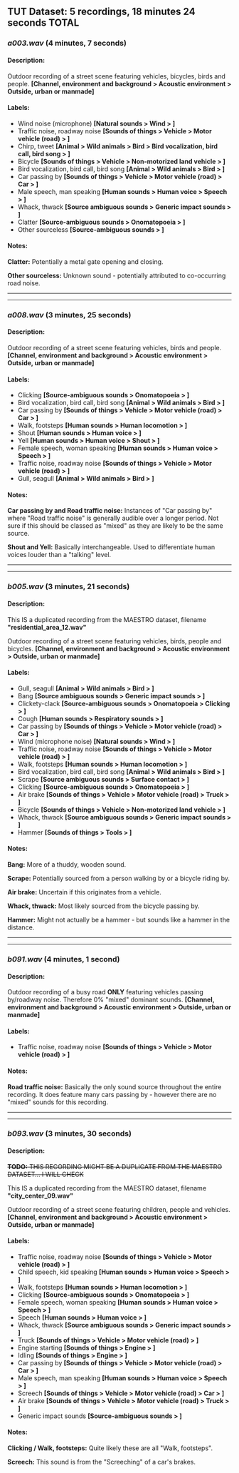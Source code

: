## TUT Dataset: 5 recordings, 18 minutes 24 seconds TOTAL


### *a003.wav* (4 minutes, 7 seconds)


#### Description:
Outdoor recording of a street scene featuring vehicles, bicycles, birds and people. __[Channel, environment and background > Acoustic environment > Outside, urban or manmade]__

#### Labels:
- Wind noise (microphone) __[Natural sounds > Wind > ]__
- Traffic noise, roadway noise __[Sounds of things > Vehicle > Motor vehicle (road) > ]__
- Chirp, tweet __[Animal > Wild animals > Bird > Bird vocalization, bird call, bird song > ]__
- Bicycle __[Sounds of things > Vehicle > Non-motorized land vehicle > ]__
- Bird vocalization, bird call, bird song __[Animal > Wild animals > Bird > ]__
- Car passing by __[Sounds of things > Vehicle > Motor vehicle (road) > Car > ]__
- Male speech, man speaking __[Human sounds > Human voice > Speech > ]__
- Whack, thwack __[Source ambiguous sounds > Generic impact sounds > ]__
- Clatter __[Source-ambiguous sounds > Onomatopoeia > ]__
- Other sourceless __[Source-ambiguous sounds > ]__

#### Notes:
__Clatter:__ Potentially a metal gate opening and closing.

__Other sourceless:__ Unknown sound - potentially attributed to co-occurring road noise.


---

---

### *a008.wav* (3 minutes, 25 seconds)


#### Description:
Outdoor recording of a street scene featuring vehicles, birds and people. __[Channel, environment and background > Acoustic environment > Outside, urban or manmade]__

#### Labels:
- Clicking __[Source-ambiguous sounds > Onomatopoeia > ]__
- Bird vocalization, bird call, bird song __[Animal > Wild animals > Bird > ]__
- Car passing by __[Sounds of things > Vehicle > Motor vehicle (road) > Car > ]__
- Walk, footsteps __[Human sounds > Human locomotion > ]__
- Shout __[Human sounds > Human voice > ]__
- Yell __[Human sounds > Human voice > Shout > ]__
- Female speech, woman speaking __[Human sounds > Human voice > Speech > ]__
- Traffic noise, roadway noise __[Sounds of things > Vehicle > Motor vehicle (road) > ]__
- Gull, seagull __[Animal > Wild animals > Bird > ]__



#### Notes:
__Car passing by and Road traffic noise:__ Instances of "Car passing by" where "Road traffic noise" is generally audible over a longer period. Not sure if this should be classed as "mixed" as they are likely to be the same source.

__Shout and Yell:__ Basically interchangeable. Used to differentiate human voices louder than a "talking" level.


---

---

### *b005.wav* (3 minutes, 21 seconds)


#### Description:

This IS a duplicated recording from the MAESTRO dataset, filename __"residential_area_12.wav"__

Outdoor recording of a street scene featuring vehicles, birds, people and bicycles. __[Channel, environment and background > Acoustic environment > Outside, urban or manmade]__

#### Labels:
- Gull, seagull __[Animal > Wild animals > Bird > ]__
- Bang __[Source ambiguous sounds > Generic impact sounds > ]__
- Clickety-clack __[Source-ambiguous sounds > Onomatopoeia > Clicking > ]__
- Cough __[Human sounds > Respiratory sounds > ]__
- Car passing by __[Sounds of things > Vehicle > Motor vehicle (road) > Car > ]__
- Wind (microphone noise) __[Natural sounds > Wind > ]__
- Traffic noise, roadway noise __[Sounds of things > Vehicle > Motor vehicle (road) > ]__
- Walk, footsteps __[Human sounds > Human locomotion > ]__
- Bird vocalization, bird call, bird song __[Animal > Wild animals > Bird > ]__
- Scrape __[Source ambiguous sounds > Surface contact > ]__
- Clicking __[Source-ambiguous sounds > Onomatopoeia > ]__
- Air brake __[Sounds of things > Vehicle > Motor vehicle (road) > Truck > ]__
- Bicycle __[Sounds of things > Vehicle > Non-motorized land vehicle > ]__
- Whack, thwack __[Source ambiguous sounds > Generic impact sounds > ]__
- Hammer __[Sounds of things > Tools > ]__


#### Notes:
__Bang:__ More of a thuddy, wooden sound.

__Scrape:__ Potentially sourced from a person walking by or a bicycle riding by.

__Air brake:__ Uncertain if this originates from a vehicle.

__Whack, thwack:__ Most likely sourced from the bicycle passing by.

__Hammer:__ Might not actually be a hammer - but sounds like a hammer in the distance.

---

---

### *b091.wav* (4 minutes, 1 second)


#### Description:
Outdoor recording of a busy road __ONLY__ featuring vehicles passing by/roadway noise. Therefore 0% "mixed" dominant sounds. __[Channel, environment and background > Acoustic environment > Outside, urban or manmade]__

#### Labels:
- Traffic noise, roadway noise __[Sounds of things > Vehicle > Motor vehicle (road) > ]__



#### Notes:
__Road traffic noise:__ Basically the only sound source throughout the entire recording. It does feature many cars passing by - however there are no "mixed" sounds for this recording.



---

---

### *b093.wav* (3 minutes, 30 seconds)


#### Description:

~~__TODO:__ THIS RECORDING MIGHT BE A DUPLICATE FROM THE MAESTRO DATASET... I WILL CHECK~~

This IS a duplicated recording from the MAESTRO dataset, filename __"city_center_09.wav"__

Outdoor recording of a street scene featuring children, people and vehicles. __[Channel, environment and background > Acoustic environment > Outside, urban or manmade]__

#### Labels:
- Traffic noise, roadway noise __[Sounds of things > Vehicle > Motor vehicle (road) > ]__
- Child speech, kid speaking __[Human sounds > Human voice > Speech > ]__
- Walk, footsteps __[Human sounds > Human locomotion > ]__
- Clicking __[Source-ambiguous sounds > Onomatopoeia > ]__
- Female speech, woman speaking __[Human sounds > Human voice > Speech > ]__
- Speech __[Human sounds > Human voice > ]__
- Whack, thwack __[Source ambiguous sounds > Generic impact sounds > ]__
- Truck __[Sounds of things > Vehicle > Motor vehicle (road) > ]__
- Engine starting __[Sounds of things > Engine > ]__
- Idling __[Sounds of things > Engine > ]__
- Car passing by __[Sounds of things > Vehicle > Motor vehicle (road) > Car > ]__
- Male speech, man speaking __[Human sounds > Human voice > Speech > ]__
- Screech __[Sounds of things > Vehicle > Motor vehicle (road) > Car > ]__
- Air brake __[Sounds of things > Vehicle > Motor vehicle (road) > Truck > ]__
- Generic impact sounds __[Source-ambiguous sounds > ]__


#### Notes:
__Clicking / Walk, footsteps:__ Quite likely these are all "Walk, footsteps".

__Screech:__ This sound is from the "Screeching" of a car's brakes.

